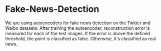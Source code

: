 # Fake-News-Detection

We are using autoencoders for fake news detection on the Twitter and Weibo datasets. After training the autoencoder, reconstruction error is measured for each of the test images. If the error is above the defined threshold, the point is classified as false. Otherwise, it's classified as real news. 
